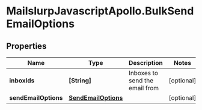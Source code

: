 # MailslurpJavascriptApollo.BulkSendEmailOptions

## Properties

Name | Type | Description | Notes
------------ | ------------- | ------------- | -------------
**inboxIds** | **[String]** | Inboxes to send the email from | [optional] 
**sendEmailOptions** | [**SendEmailOptions**](SendEmailOptions.md) |  | [optional] 


